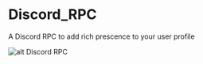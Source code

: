 # Discord_RPC
A Discord RPC to add rich prescence to your user profile

![alt Discord RPC](https://cdn.discordapp.com/attachments/895494009273864223/944615682753069086/unknown.png)
